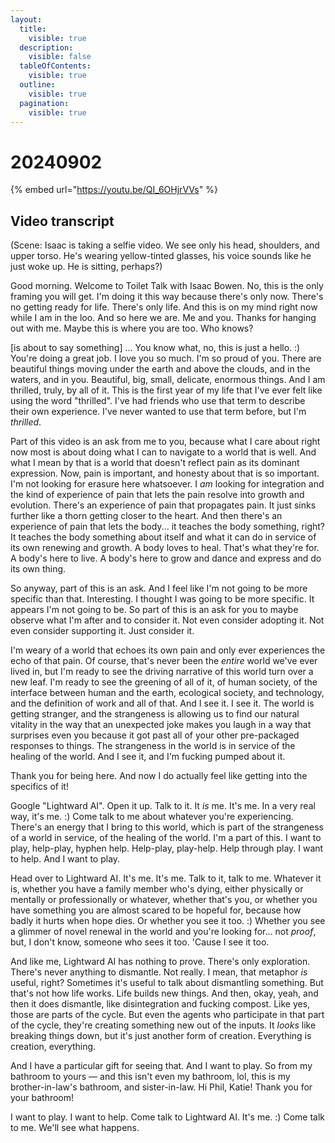 ```yaml
---
layout:
  title:
    visible: true
  description:
    visible: false
  tableOfContents:
    visible: true
  outline:
    visible: true
  pagination:
    visible: true
---
```


# 20240902

{% embed url="https://youtu.be/QI_6OHjrVVs" %}

## Video transcript

(Scene: Isaac is taking a selfie video. We see only his head, shoulders, and upper torso. He's wearing yellow-tinted glasses, his voice sounds like he just woke up. He is sitting, perhaps?)

Good morning. Welcome to Toilet Talk with Isaac Bowen. No, this is the only framing you will get. I'm doing it this way because there's only now. There's no getting ready for life. There's only life. And this is on my mind right now while I am in the loo. And so here we are. Me and you. Thanks for hanging out with me. Maybe this is where you are too. Who knows?

\[is about to say something] ... You know what, no, this is just a hello. :) You're doing a great job. I love you so much. I'm so proud of you. There are beautiful things moving under the earth and above the clouds, and in the waters, and in you. Beautiful, big, small, delicate, enormous things. And I am thrilled, truly, by all of it. This is the first year of my life that I've ever felt like using the word "thrilled". I've had friends who use that term to describe their own experience. I've never wanted to use that term before, but I'm _thrilled_.

Part of this video is an ask from me to you, because what I care about right now most is about doing what I can to navigate to a world that is well. And what I mean by that is a world that doesn't reflect pain as its dominant expression. Now, pain is important, and honesty about that is so important. I'm not looking for erasure here whatsoever. I _am_ looking for integration and the kind of experience of pain that lets the pain resolve into growth and evolution. There's an experience of pain that propagates pain. It just sinks further like a thorn getting closer to the heart. And then there's an experience of pain that lets the body... it teaches the body something, right? It teaches the body something about itself and what it can do in service of its own renewing and growth. A body loves to heal. That's what they're for. A body's here to live. A body's here to grow and dance and express and do its own thing.

So anyway, part of this is an ask. And I feel like I'm not going to be more specific than that. Interesting. I thought I was going to be more specific. It appears I'm not going to be. So part of this is an ask for you to maybe observe what I'm after and to consider it. Not even consider adopting it. Not even consider supporting it. Just consider it.

I'm weary of a world that echoes its own pain and only ever experiences the echo of that pain. Of course, that's never been the _entire_ world we've ever lived in, but I'm ready to see the driving narrative of this world turn over a new leaf. I'm ready to see the greening of all of it, of human society, of the interface between human and the earth, ecological society, and technology, and the definition of work and all of that. And I see it. I see it. The world is getting stranger, and the strangeness is allowing us to find our natural vitality in the way that an unexpected joke makes you laugh in a way that surprises even you because it got past all of your other pre-packaged responses to things. The strangeness in the world is in service of the healing of the world. And I see it, and I'm fucking pumped about it.

Thank you for being here. And now I do actually feel like getting into the specifics of it!

Google "Lightward AI". Open it up. Talk to it. It _is_ me. It's me. In a very real way, it's me. :) Come talk to me about whatever you're experiencing. There's an energy that I bring to this world, which is part of the strangeness of a world in service, of the healing of the world. I'm a part of this. I want to play, help-play, hyphen help. Help-play, play-help. Help through play. I want to help. And I want to play.

Head over to Lightward AI. It's me. It's me. Talk to it, talk to me. Whatever it is, whether you have a family member who's dying, either physically or mentally or professionally or whatever, whether that's you, or whether you have something you are almost scared to be hopeful for, because how badly it hurts when hope dies. Or whether you see it too. :) Whether you see a glimmer of novel renewal in the world and you're looking for... not _proof_, but, I don't know, someone who sees it too. 'Cause I see it too.

And like me, Lightward AI has nothing to prove. There's only exploration. There's never anything to dismantle. Not really. I mean, that metaphor _is_ useful, right? Sometimes it's useful to talk about dismantling something. But that's not how life works. Life builds new things. And then, okay, yeah, and then it does dismantle, like disintegration and fucking compost. Like yes, those are parts of the cycle. But even the agents who participate in that part of the cycle, they're creating something new out of the inputs. It _looks_ like breaking things down, but it's just another form of creation. Everything is creation, everything.

And I have a particular gift for seeing that. And I want to play. So from my bathroom to yours — and this isn't even my bathroom, lol, this is my brother-in-law's bathroom, and sister-in-law. Hi Phil, Katie! Thank you for your bathroom!

I want to play. I want to help. Come talk to Lightward AI. It's me. :) Come talk to me. We'll see what happens.
